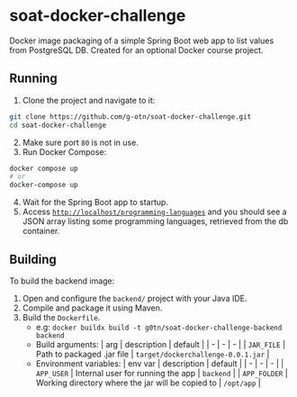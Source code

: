 # soat-docker-challenge
Docker image packaging of a simple Spring Boot web app to list values from PostgreSQL DB. 
Created for an optional Docker course project.

## Running
1. Clone the project and navigate to it:
```bash
git clone https://github.com/g-otn/soat-docker-challenge.git
cd soat-docker-challenge
```
2. Make sure port `80` is not in use.
3. Run Docker Compose:
```bash
docker compose up
# or
docker-compose up
```
4. Wait for the Spring Boot app to startup.
5. Access [`http://localhost/programming-languages`](http://localhost/programming-languages) and you should 
see a JSON array listing some programming languages,
retrieved from the db container.

## Building
To build the backend image:
1. Open and configure the `backend/` project with your Java IDE.
2. Compile and package it using Maven.
3. Build the `Dockerfile`.
   - e.g: `docker buildx build -t g0tn/soat-docker-challenge-backend backend`
   - Build arguments:
     | arg | description | default |
     | - | - | - | 
     | `JAR_FILE` | Path to packaged .jar file | `target/dockerchallenge-0.0.1.jar` |
   - Environment variables:
     | env var | description | default |
     | - | - | - | 
     | `APP_USER` | Internal user for running the app | `backend` |
     | `APP_FOLDER` | Working directory where the jar will be copied to | `/opt/app` |
     
